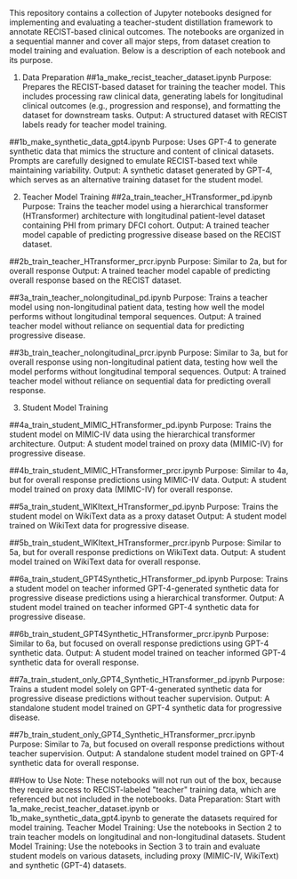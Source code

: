 This repository contains a collection of Jupyter notebooks designed for implementing and evaluating a teacher-student distillation framework to annotate RECIST-based clinical outcomes. The notebooks are organized in a sequential manner and cover all major steps, from dataset creation to model training and evaluation. Below is a description of each notebook and its purpose.

1. Data Preparation
##1a_make_recist_teacher_dataset.ipynb
Purpose: Prepares the RECIST-based dataset for training the teacher model. This includes processing raw clinical data, generating labels for longitudinal clinical outcomes (e.g., progression and response), and formatting the dataset for downstream tasks.
Output: A structured dataset with RECIST labels ready for teacher model training.

##1b_make_synthetic_data_gpt4.ipynb
Purpose: Uses GPT-4 to generate synthetic data that mimics the structure and content of clinical datasets. Prompts are carefully designed to emulate RECIST-based text while maintaining variability.
Output: A synthetic dataset generated by GPT-4, which serves as an alternative training dataset for the student model.

2. Teacher Model Training
##2a_train_teacher_HTransformer_pd.ipynb
Purpose: Trains the teacher model using a hierarchical transformer (HTransformer) architecture with longitudinal patient-level dataset containing PHI from primary DFCI cohort.
Output: A trained teacher model capable of predicting progressive disease based on the RECIST dataset.

##2b_train_teacher_HTransformer_prcr.ipynb
Purpose: Similar to 2a, but for overall response
Output: A trained teacher model capable of predicting overall response based on the RECIST dataset.

##3a_train_teacher_nolongitudinal_pd.ipynb
Purpose: Trains a teacher model using non-longitudinal patient data, testing how well the model performs without longitudinal temporal sequences.
Output: A trained teacher model without reliance on sequential data for predicting progressive disease.

##3b_train_teacher_nolongitudinal_prcr.ipynb
Purpose: Similar to 3a, but for overall response using non-longitudinal patient data, testing how well the model performs without longitudinal temporal sequences.
Output: A trained teacher model without reliance on sequential data for predicting overall response.

3. Student Model Training

##4a_train_student_MIMIC_HTransformer_pd.ipynb
Purpose: Trains the student model on MIMIC-IV data using the hierarchical transformer architecture.
Output: A student model trained on proxy data (MIMIC-IV) for progressive disease.

##4b_train_student_MIMIC_HTransformer_prcr.ipynb
Purpose: Similar to 4a, but for overall response predictions using MIMIC-IV data.
Output: A student model trained on proxy data (MIMIC-IV) for overall response.

##5a_train_student_WIKItext_HTransformer_pd.ipynb
Purpose: Trains the student model on WikiText data as a proxy dataset
Output: A student model trained on WikiText data for progressive disease.

##5b_train_student_WIKItext_HTransformer_prcr.ipynb
Purpose: Similar to 5a, but for overall response predictions on WikiText data.
Output: A student model trained on WikiText data for overall response.

##6a_train_student_GPT4Synthetic_HTransformer_pd.ipynb
Purpose: Trains a student model on teacher informed GPT-4-generated synthetic data for progressive disease predictions using a hierarchical transformer.
Output: A student model trained on teacher informed GPT-4 synthetic data for progressive disease.

##6b_train_student_GPT4Synthetic_HTransformer_prcr.ipynb
Purpose: Similar to 6a, but focused on overall response predictions using GPT-4 synthetic data.
Output: A student model trained on teacher informed GPT-4 synthetic data for overall response.

##7a_train_student_only_GPT4_Synthetic_HTransformer_pd.ipynb
Purpose: Trains a student model solely on GPT-4-generated synthetic data for progressive disease predictions without teacher supervision.
Output: A standalone student model trained on GPT-4 synthetic data for progressive disease.

##7b_train_student_only_GPT4_Synthetic_HTransformer_prcr.ipynb
Purpose: Similar to 7a, but focused on overall response predictions without teacher supervision.
Output: A standalone student model trained on GPT-4 synthetic data for overall response.


##How to Use
Note: These notebooks will not run out of the box, because they require access to RECIST-labeled "teacher" training data, which are referenced but not included in the notebooks.
Data Preparation: Start with 1a_make_recist_teacher_dataset.ipynb or 1b_make_synthetic_data_gpt4.ipynb to generate the datasets required for model training.
Teacher Model Training: Use the notebooks in Section 2 to train teacher models on longitudinal and non-longitudinal datasets.
Student Model Training: Use the notebooks in Section 3 to train and evaluate student models on various datasets, including proxy (MIMIC-IV, WikiText) and synthetic (GPT-4) datasets.

